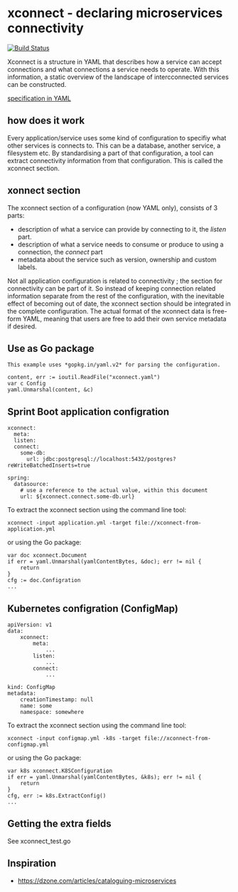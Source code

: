 # xconnect - declaring microservices connectivity

[![Build Status](https://travis-ci.org/emicklei/xconnect.png)](https://travis-ci.org/emicklei/xconnect)

Xconnect is a structure in YAML that describes how a service can accept connections and what connections a service needs to operate.
With this information, a static overview of the landscape of intercconnected services can be constructed.

[specification in YAML](https://raw.githubusercontent.com/emicklei/xconnect/master/spec-xconnect.yaml)

## how does it work

Every application/service uses some kind of configuration to specifiy what other services is connects to.
This can be a database, another service, a filesystem etc.
By standardising a part of that configuration, a tool can extract connectivity information from that configuration.
This is called the xconnect section.

## xonnect section

The xconnect section of a configuration (now YAML only), consists of 3 parts:

- description of what a service can provide by connecting to it, the *listen* part.
- description of what a service needs to consume or produce to using a connection, the *connect* part
- metadata about the service such as version, ownership and custom labels.

Not all application configuration is related to connectivity ; the section for connectivity can be part of it.
So instead of keeping connection related information separate from the rest of the configuration, with the inevitable effect of becoming out of date, the xconnect section should be integrated in the complete configuration.
The actual format of the xconnect data is free-form YAML, meaning that users are free to add their own service metadata if desired.

## Use as Go package

    This example uses *gopkg.in/yaml.v2* for parsing the configuration.

    content, err := ioutil.ReadFile("xconnect.yaml")
    var c Config
    yaml.Unmarshal(content, &c)

## Sprint Boot application configration

    xconnect:
      meta: 
      listen:
      connect:
        some-db:
          url: jdbc:postgresql://localhost:5432/postgres?reWriteBatchedInserts=true
 
    spring:
      datasource:
        # use a reference to the actual value, within this document
        url: ${xconnect.connect.some-db.url}

To extract the xconnect section using the command line tool:

    xconnect -input application.yml -target file://xconnect-from-application.yml

or using the Go package:

    var doc xconnect.Document
    if err = yaml.Unmarshal(yamlContentBytes, &doc); err != nil {
        return
    }
    cfg := doc.Configration
    ...

## Kubernetes configration (ConfigMap)

    apiVersion: v1
    data:
        xconnect:
            meta: 
                ...
            listen:
                ...
            connect:
                ...
            
    kind: ConfigMap
    metadata:
        creationTimestamp: null
        name: some
        namespace: somewhere

To extract the xconnect section using the command line tool:

    xconnect -input configmap.yml -k8s -target file://xconnect-from-configmap.yml

or using the Go package:

    var k8s xconnect.K8SConfiguration
    if err = yaml.Unmarshal(yamlContentBytes, &k8s); err != nil {
        return
    }
    cfg, err := k8s.ExtractConfig()
    ...

## Getting the extra fields

See xconnect_test.go

## Inspiration

- https://dzone.com/articles/cataloguing-microservices
